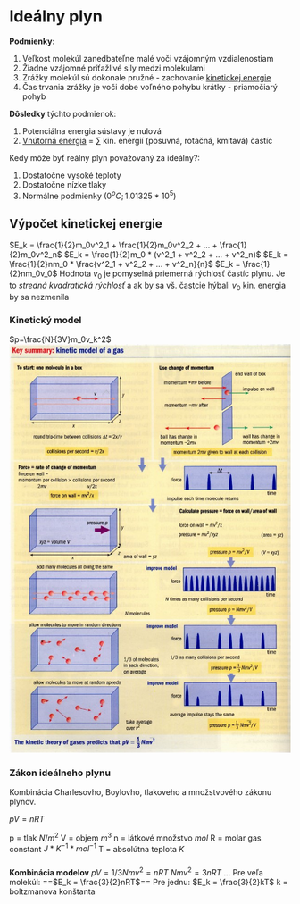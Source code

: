 # Ideálny plyn
**Podmienky**:
1. Veľkost molekúl zanedbateľne malé voči vzájomným vzdialenostiam
2. Žiadne vzájomné príťažlivé sily medzi molekulami
3. Zrážky molekúl sú dokonale pružné - zachovanie [kinetickej energie](kinetická%20energia)
4. Čas trvania zrážky je voči dobe voľného pohybu krátky - priamočiarý pohyb

**Dôsledky** týchto podmienok:
1. Potenciálna energia sústavy je nulová
2. [Vnútorná energia](vnútorná%20energia.md) = $\sum$ kin. energií (posuvná, rotačná, kmitavá) častíc

Kedy môže byť reálny plyn považovaný za ideálny?:
1. Dostatočne vysoké teploty
2. Dostatočne nízke tlaky
3. Normálne podmienky ($0^oC; 1.01325*10^5$)

## Výpočet kinetickej energie
$E_k = \frac{1}{2}m_0v^2_1 + \frac{1}{2}m_0v^2_2 + ... + \frac{1}{2}m_0v^2_n$
$E_k = \frac{1}{2}m_0 * (v^2_1 + v^2_2 + ... + v^2_n)$
$E_k = \frac{1}{2}nm_0 * \frac{v^2_1 + v^2_2 + ... + v^2_n}{n}$
$E_k = \frac{1}{2}nm_0v_0$
Hodnota $v_0$ je pomyselná priemerná rýchlosť častíc plynu.
Je to *stredná kvadratická rýchlosť* a ak by sa vš. častcie hýbali $v_0$ kin. energia by sa nezmenila

### Kinetický model
$p=\frac{N}{3V}m_0v_k^2$
![idealnytlak](idealnytlak.jpeg)

### Zákon ideálneho plynu
Kombinácia Charlesovho, Boylovho, tlakoveho a množstvového zákonu plynov.

$pV = nRT$

p = tlak $N/m^2$
V = objem $m^3$
n = látkové množstvo $mol$
R = molar gas constant $J*K^{-1}*mol^{-1}$
T = absolútna teplota $K$
### 

**Kombinácia modelov**
$pV=1/3Nmv^2=nRT$
$Nmv^2 = 3nRT$
$...$
Pre veľa molekúl:
==$E_k = \frac{3}{2}nRT$==
Pre jednu:
$E_k = \frac{3}{2}kT$
k = boltzmanova konštanta
